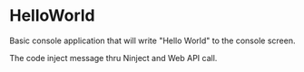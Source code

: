 # HelloWorld

Basic console application that will write "Hello World" to the console screen.

The code inject message thru Ninject and Web API call.
